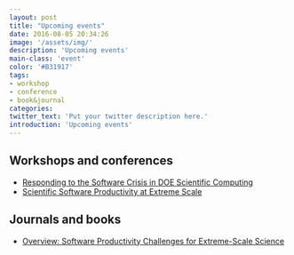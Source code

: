 ```yaml
---
layout: post
title: "Upcoming events"
date: 2016-08-05 20:34:26
image: '/assets/img/'
description: 'Upcoming events'
main-class: 'event'
color: '#B31917'
tags:
- workshop
- conference
- book&journal
categories:
twitter_text: 'Put your twitter description here.'
introduction: 'Upcoming events'
---
```


## Workshops and conferences

 * [Responding to the Software Crisis in DOE Scientific Computing](https://ideas-productivity.org/resources/workshops/2015-09-software-crisis/)
 * [Scientific Software Productivity at Extreme Scale](https://ideas-productivity.org/resources/workshops/2015-03-siam-cse/)
 
## Journals and books

 * [Overview: Software Productivity Challenges for Extreme-Scale Science](https://ideas-productivity.org/wordpress/wp-content/uploads/2015/04/2015-03-15-ideas-motivation-overview-siam-cse15.pdf)
 

 
 